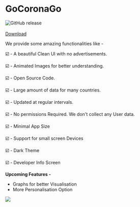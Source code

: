 # GoCoronaGo

![GitHub release](https://img.shields.io/github/v/release/ritwikshanker/gocoronago)\
\
[Download](https://github.com/ritwikshanker/GoCoronaGo/releases/download/v4.1/GoCoronaGo.apk)

We provide some amazing functionalities like -

☑️  - A beautiful Clean UI with no advertisements.

☑️  - Animated Images for better understanding.

☑️  - Open Source Code.

☑️  - Large amount of data for many countries.

☑️  - Updated at regular intervals.

☑️  - No permissions Required. We don't collect any User data.

☑️  - Minimal App Size

☑️  - Support for small screen Devices

☑️  - Dark Theme 

☑️  - Developer Info Screen

**Upcoming Features -**

- Graphs for better Visualisation
- More Personalisation Option 



![](demo/demo.gif)
